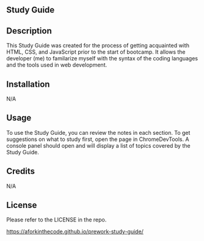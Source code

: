 ## Study Guide

## Description

This Study Guide was created for the process of getting acquainted with HTML, CSS, and JavaScript prior to the start of bootcamp.  It allows the developer (me) to familarize myself with the syntax of the coding languages and the tools used in web development.  

## Installation

N/A

## Usage

To use the Study Guide, you can review the notes in each section.  To get suggestions on what to study first, open the page in ChromeDevTools.  A console panel should open and will display a list of topics covered by the Study Guide.


## Credits

N/A

## License

Please refer to the LICENSE in the repo.

https://aforkinthecode.github.io/prework-study-guide/

